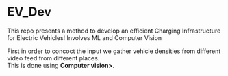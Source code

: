 # EV_Dev
This repo presents a method to develop an efficient Charging Infrastructure for Electric Vehicles!
Involves ML and Computer Vision

First in order to concoct the input we gather vehicle densities from different video feed from different places. <br>This is done using <b>Computer vision></b>.

